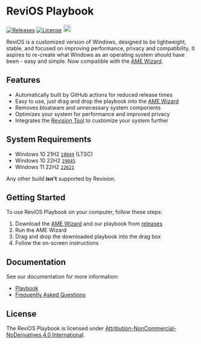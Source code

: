 # ReviOS Playbook
[![Releases](https://img.shields.io/github/v/release/meetrevision/playbook.svg)](https://github.com/meetrevision/playbook/releases)
[![License](https://img.shields.io/static/v1?label=LICENSE&message=CC%20BY-NC-ND&logo=creativecommons)](http://creativecommons.org/licenses/by-nc-nd/4.0/)
<a href="https://www.buymeacoffee.com/meetrevision" target="_blank"><img src="https://www.buymeacoffee.com/assets/img/custom_images/orange_img.png" alt="Buy Me A Coffee" height="20px"></a>
<br>

ReviOS is a customized version of Windows, designed to be lightweight, stable, and focused on improving performance, privacy and compatibility. It aspires to re-create what Windows as an operating system should have been - easy and simple. Now compatible with the [AME Wizard](https://ameliorated.io).

## Features

- Automatically built by GitHub actions for reduced release times
- Easy to use, just drag and drop the playbook into the [AME Wizard](https://ameliorated.io)
- Removes bloatware and unnecessary system components
- Optimizes your system for performance and improved privacy
- Integrates the [Revision Tool](https://github.com/meetrevision/revision-tool) to customize your system further

## System Requirements

- Windows 10 21H2 [`19044`](https://en.wikipedia.org/wiki/Windows_10_version_21H2) (LTSC)
- Windows 10 22H2 [`19045`](https://en.wikipedia.org/wiki/Windows_10_version_22H2)
- Windows 11 22H2 [`22621`](https://en.wikipedia.org/wiki/Windows_11_version_22H2)

Any other build **isn't** supported by Revision.

## Getting Started

To use ReviOS Playbook on your computer, follow these steps:

1. Download the [AME Wizard](https://ameliorated.io) and our playbook from [releases](https://github.com/meetrevision/playbook/releases)
2. Run the AME Wizard
3. Drag and drop the downloaded playbook into the drag box
4. Follow the on-screen instructions

## Documentation

See our documentation for more information:

- [Playbook](https://www.revi.cc/docs/playbook)
- [Frequently Asked Questions](https://www.revi.cc/docs/faq)

## License

The ReviOS Playbook is licensed under [Attribution-NonCommercial-NoDerivatives 4.0 International](https://creativecommons.org/licenses/by-nc-nd/4.0).
